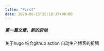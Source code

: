 ```yaml
---
title: "First"
date: 2020-06-15T15:18:37+08:00
---
```


##### 第一篇文章，新的启动
关于hugo 结合github action 自动生产博客的折腾

